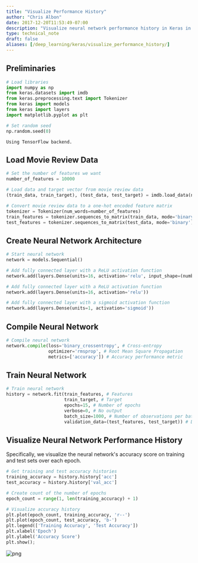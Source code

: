 ```yaml
---
title: "Visualize Performance History"
author: "Chris Albon"
date: 2017-12-20T11:53:49-07:00
description: "Visualize neural network performance history in Keras in Python."
type: technical_note
draft: false
aliases: [/deep_learning/keras/visualize_performance_history/]
---
```

## Preliminaries


```python
# Load libraries
import numpy as np
from keras.datasets import imdb
from keras.preprocessing.text import Tokenizer
from keras import models
from keras import layers
import matplotlib.pyplot as plt

# Set random seed
np.random.seed(0)
```

    Using TensorFlow backend.


## Load Movie Review Data


```python
# Set the number of features we want
number_of_features = 10000

# Load data and target vector from movie review data
(train_data, train_target), (test_data, test_target) = imdb.load_data(num_words=number_of_features)

# Convert movie review data to a one-hot encoded feature matrix
tokenizer = Tokenizer(num_words=number_of_features)
train_features = tokenizer.sequences_to_matrix(train_data, mode='binary')
test_features = tokenizer.sequences_to_matrix(test_data, mode='binary')
```

## Create Neural Network Architecture


```python
# Start neural network
network = models.Sequential()

# Add fully connected layer with a ReLU activation function
network.add(layers.Dense(units=16, activation='relu', input_shape=(number_of_features,)))

# Add fully connected layer with a ReLU activation function
network.add(layers.Dense(units=16, activation='relu'))

# Add fully connected layer with a sigmoid activation function
network.add(layers.Dense(units=1, activation='sigmoid'))
```

## Compile Neural Network


```python
# Compile neural network
network.compile(loss='binary_crossentropy', # Cross-entropy
                optimizer='rmsprop', # Root Mean Square Propagation
                metrics=['accuracy']) # Accuracy performance metric
```

## Train Neural Network


```python
# Train neural network
history = network.fit(train_features, # Features
                      train_target, # Target
                      epochs=15, # Number of epochs
                      verbose=0, # No output
                      batch_size=1000, # Number of observations per batch
                      validation_data=(test_features, test_target)) # Data for evaluation
```

## Visualize Neural Network Performance History

Specifically, we visualize the neural network's accuracy score on training and test sets over each epoch.


```python
# Get training and test accuracy histories
training_accuracy = history.history['acc']
test_accuracy = history.history['val_acc']

# Create count of the number of epochs
epoch_count = range(1, len(training_accuracy) + 1)

# Visualize accuracy history
plt.plot(epoch_count, training_accuracy, 'r--')
plt.plot(epoch_count, test_accuracy, 'b-')
plt.legend(['Training Accuracy', 'Test Accuracy'])
plt.xlabel('Epoch')
plt.ylabel('Accuracy Score')
plt.show();
```


![png](visualize_performance_history_12_0.png)

